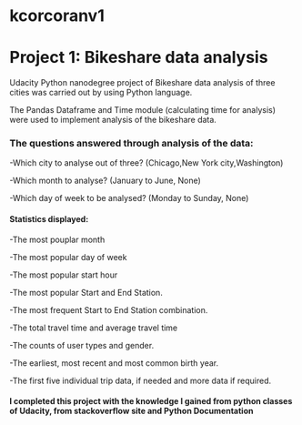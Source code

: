 # kcorcoranv1
# Project 1: Bikeshare data analysis

Udacity Python nanodegree project of Bikeshare data analysis of three cities was carried out by using Python language.

The Pandas Dataframe and Time module (calculating time for analysis) were used to implement analysis of the bikeshare data.

### The questions answered through analysis of the data:

-Which city to analyse out of three? (Chicago,New York city,Washington)

-Which month to analyse? (January to June, None)

-Which day of week to be analysed? (Monday to Sunday, None)

#### Statistics displayed:

-The most pouplar month

-The most popular day of week

-The most popular start hour

-The most popular Start and End Station.

-The most frequent Start to End Station combination.

-The total travel time and average travel time

-The counts of user types and gender.

-The earliest, most recent and most common birth year.

-The first five individual trip data, if needed and more data if required.


#### I completed this project with the knowledge I gained from python classes of Udacity, from stackoverflow site and Python Documentation
 

